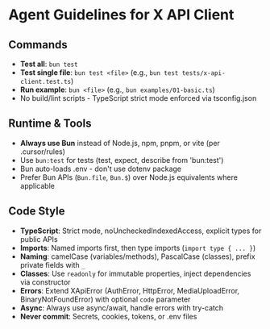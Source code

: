 # Agent Guidelines for X API Client

## Commands
- **Test all**: `bun test`
- **Test single file**: `bun test <file>` (e.g., `bun test tests/x-api-client.test.ts`)
- **Run example**: `bun <file>` (e.g., `bun examples/01-basic.ts`)
- No build/lint scripts - TypeScript strict mode enforced via tsconfig.json

## Runtime & Tools
- **Always use Bun** instead of Node.js, npm, pnpm, or vite (per .cursor/rules)
- Use `bun:test` for tests (test, expect, describe from 'bun:test')
- Bun auto-loads .env - don't use dotenv package
- Prefer Bun APIs (`Bun.file`, `Bun.$`) over Node.js equivalents where applicable

## Code Style
- **TypeScript**: Strict mode, noUncheckedIndexedAccess, explicit types for public APIs
- **Imports**: Named imports first, then type imports (`import type { ... }`)
- **Naming**: camelCase (variables/methods), PascalCase (classes), prefix private fields with `_`
- **Classes**: Use `readonly` for immutable properties, inject dependencies via constructor
- **Errors**: Extend XApiError (AuthError, HttpError, MediaUploadError, BinaryNotFoundError) with optional `code` parameter
- **Async**: Always use async/await, handle errors with try-catch
- **Never commit**: Secrets, cookies, tokens, or .env files

